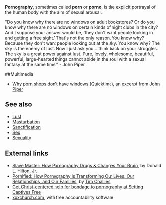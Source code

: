**Pornography**, sometimes called **porn** or **porno**, is the
explicit portrayal of the human body with the aim of sexual
arousal.

"Do you know why there are no windows on adult bookstores? Or do
you know why there are no windows on certain kinds of night clubs
in the city? And I suppose your answer would be, 'they don't want
people looking in and getting a free sight.' That's not the only
reason. You know why? Because they don't want people looking out at
the sky. You know why? The sky is the enemy of lust. Now I just ask
you... think back on your struggles. The sky is a great power
against lust. Pure, lovely, wholesome, beautiful, powerful,
large-hearted things cannot abide in the soul with a sexual fantasy
at the same time." - John Piper

##Multimedia

-   [Why porn shops don't have windows](http://www.desiringgod.org/ResourceLibrary/MediaPlayer/2052/AudioExcerpt/)
    (Quicktime), an excerpt from [John Piper](John_Piper "John Piper")

## See also

-   [Lust](Lust "Lust")
-   [Masturbation](Masturbation "Masturbation")
-   [Sanctification](Sanctification "Sanctification")
-   [Sex](Sex "Sex")
-   [Sexuality](index.php?title=Sexuality&action=edit&redlink=1 "Sexuality (page does not exist)")

## External links

-   [Slave Master: How Pornography Drugs & Changes Your Brain](http://www.salvomag.com/new/articles/salvo13/13hilton.php),
    by Donald L. Hilton, Jr.
-   [Pornified: How Pornography is Transforming Our Lives, Our Relationships, and Our Families](http://www.challies.com/archives/001391.php),
    by [Tim Challies](Tim_Challies "Tim Challies")
-   [Get Christ-centered help for bondage to pornography at Setting Captives Free](http://www.settingcaptivesfree.com)
-   [xxxchurch.com](http://xxxchurch.com/07/), with free
    accountability software